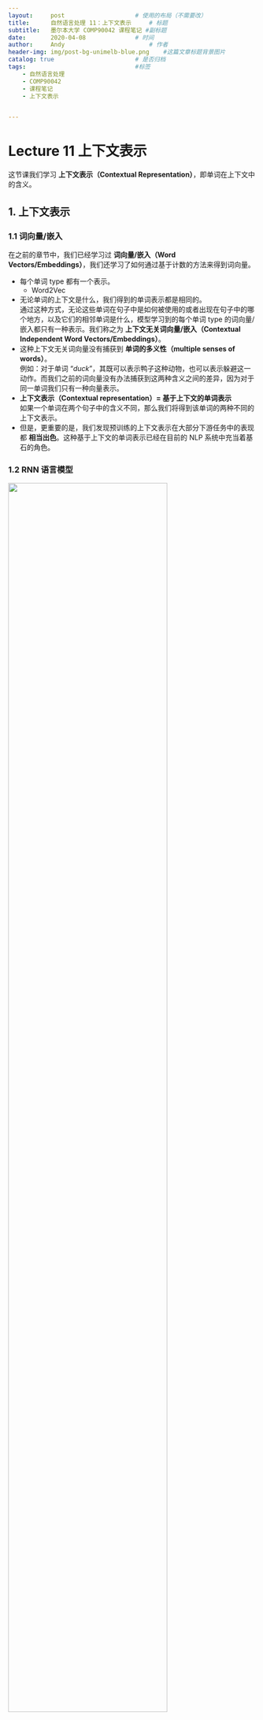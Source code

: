 ```yaml
---
layout:     post   				    # 使用的布局（不需要改）
title:      自然语言处理 11：上下文表示   	# 标题 
subtitle:   墨尔本大学 COMP90042 课程笔记 #副标题
date:       2020-04-08 				# 时间
author:     Andy 						# 作者
header-img: img/post-bg-unimelb-blue.png 	#这篇文章标题背景图片
catalog: true 						# 是否归档
tags:								#标签
    - 自然语言处理
    - COMP90042
    - 课程笔记
    - 上下文表示


---
```


# Lecture 11 上下文表示

这节课我们学习 **上下文表示（Contextual Representation）**，即单词在上下文中的含义。

## 1. 上下文表示
### 1.1 词向量/嵌入
在之前的章节中，我们已经学习过 **词向量/嵌入（Word Vectors/Embeddings）**，我们还学习了如何通过基于计数的方法来得到词向量。

* 每个单词 type 都有一个表示。
  * Word2Vec
* 无论单词的上下文是什么，我们得到的单词表示都是相同的。  
  通过这种方式，无论这些单词在句子中是如何被使用的或者出现在句子中的哪个地方，以及它们的相邻单词是什么，模型学习到的每个单词 type 的词向量/嵌入都只有一种表示。我们称之为 **上下文无关词向量/嵌入（Contextual Independent Word Vectors/Embeddings）**。
* 这种上下文无关词向量没有捕获到 **单词的多义性（multiple senses of words）**。  
  例如：对于单词 “$\textit{duck}$”，其既可以表示鸭子这种动物，也可以表示躲避这一动作。而我们之前的词向量没有办法捕获到这两种含义之间的差异，因为对于同一单词我们只有一种向量表示。
* **上下文表示（Contextual representation）$=$ 基于上下文的单词表示**  
  如果一个单词在两个句子中的含义不同，那么我们将得到该单词的两种不同的上下文表示。
* 但是，更重要的是，我们发现预训练的上下文表示在大部分下游任务中的表现都 **相当出色**。这种基于上下文的单词表示已经在目前的 NLP 系统中充当着基石的角色。

### 1.2 RNN 语言模型

<img src="http://andy-blog.oss-cn-beijing.aliyuncs.com/blog/2020-06-17-WX20200617-155248%402x.png" width="80%">

所以，我们应当如何学习到这种上下文表示呢？

这里，我们有一个 RNN 语言模型：“$\textit{a cow eats grass}$”。这里，RNN 模型试图预测下一个单词：给定单词 “$\textit{a}$”，RNN 模型试图预测下一个单词 “$\textit{cow}$”；给定单词 “$\textit{cow}$”，它试图预测下一个单词 “$\textit{eats}$” 等等。

下面是一个简单的 RNN 语言模型：

<img src="http://andy-blog.oss-cn-beijing.aliyuncs.com/blog/2020-06-17-WX20200617-160232%402x.png" width="90%">

模型一共 3 层：输入层是单词的 one-hot 向量；隐藏层作为中间层；输出层用于预测下一个单词。其中，隐藏层的计算公式如右边所示：其接受前一个时间步（time-step）的隐藏状态 $s_{i-1}$，并结合当前输入 $x_i$，然后加上一个偏置项 $b$，然后输入一个非线性激活函数 $\tanh$，然后我们得到当前时间步的隐藏状态 $s_i$；之后，我们将当前时间步的隐藏状态 $s_i$ 输入到一个 $\mathrm{softmax}$ 函数中，得到词汇表中的所有单词的在当前时间步的概率分布。

我们知道，词嵌入对应上面的矩阵 $W_x$，我们可以将隐藏状态 $s_i$ 从某种程度上解释为当前单词的上下文表示。为什么可以这样解释呢？假设当前输入单词为 “$\textit{eats}$”，我们计算出该单词的隐藏状态，该 隐藏状态不仅捕获了单词 “$\textit{eats}$” 的信息，而且还包括之前见过的历史单词：“$\textit{a}$” 和 “$\textit{cow}$”。所以，我们可以将 RNN 语言模型中的隐藏状态从某种程度上视为一种上下文单词表示。

那么，问题解决了吗？

* 几乎解决了，但是还没有完全解决。因为该 RNN 语言模型得到的单词的上下文表示仅仅捕获了该单词左边的上下文。  
  例如：对于单词 “$\textit{cow}$”，其隐藏状态仅仅捕获了其前面出现过的单词 “$\textit{a}$” 的信息，而没有捕获到其后面出现的单词 “$\textit{eats}$” 的信息。

* 解决方案：使用 **双向 RNN（bidirectional RNN）**模型替代。

### 1.3 双向 RNN

现在，我们来看一下如何利用双向 RNN 模型来捕获当前单词左右两侧的上下文信息，从而得到当前单词的上下文表示。

<img src="http://andy-blog.oss-cn-beijing.aliyuncs.com/blog/2020-06-17-WX20200617-162852%402x.png" width="90%">

我们有一个简单的 RNN1，和之前一样，我们有句子 “$\textit{a cow eats grass}$”。其中，$s_0, s_1, s_2, s_3$ 表示每个单词 $x_i$ 的前一个时间步的隐藏状态，即 $s_{i-1}$；输出的当前隐藏状态 $s_i$ 捕获了基于之前单词的上下文表示。然后，我们可以简单地添加一个反向 RNN2，从右向左进行，以捕获当前单词右边的上下文单词，同样，我们会得到一个输出的当前隐藏状态 $u_i$。然后，我们可以连接前向和后向两个 RNN 的隐藏状态 $s_i$ 和 $u_i$，从而得到一个同时捕获了当前单词两侧上下文单词信息的词表示。

还是以单词 “$\textit{cow}$” 为例，我们的预测单词为 “$\textit{eats}$”。这里，当前单词 “$\textit{cow}$” 的上下文表示由两部分构成：其中指向预测单词 “$\textit{eats}$” 的蓝色箭头表示隐藏状态 $s_2$ 捕获的左边的上下文单词 “$\textit{a}$” 的信息，而指向预测单词 “$\textit{eats}$” 的红色箭头表示隐藏状态 $u_1$ 捕获的右边的上下文单词 “$\textit{eats}$” 和 “$\textit{grass}$” 的信息。

所以，通过双向 RNN 模型，我们可以得到同时包含当前单词两侧信息的上下文表示，并且，无需另外设计新的模型或者架构。

## 2. ELMo

双向 RNN 这种思路也启发了 **ELMo** 模型：它是一种非常流畅自然的单词上下文表示模型，并且在大部分的 NLP 任务中都取得了非常好的效果。

### 2.1 ELMo：基于语言模型的嵌入

**ELMo** 表示 **基于语言模型的嵌入（Embeddings from Language Models）**。
* Peters et al. (2018): <https://arxiv.org/abs/1802.05365v2>
* ELMo 在一个包含 1B（10 亿）单词的语料库上训练了一个双向多层 LSTM 语言模型。
* 它结合了来自 LSTM 的 **多层（multiple layers）**的隐藏状态，并用于下游任务中。
  * 这是 ELMo 的创新点之一：因为之前关于预训练模型的上下文表示研究只使用了顶层的信息，因此并没有在性能上获得太大提升。而对于 ELMo，假如我们使用了一个 2 层的 LSTM，那么我们将同时使用第一层和第二层的 LSTM 的输出。
* 最重要的是，研究发现，仅仅通过增加一些预训练的上下文词嵌入，就能在大部分的 NLP 任务中取得较大提升。

### 2.2 ELMo 架构

* LSTM 层数 $= 2$
* LSTM 隐藏层维度 $= 4096$
* 使用 **字符级的卷积神经网络（Character CNN）**来创建词嵌入。
  * 没有未知单词
  
  <img src="http://andy-blog.oss-cn-beijing.aliyuncs.com/blog/2020-06-17-WX20200617-174212%402x.png" width="60%">

  例如：对于单词 “$\textit{Playing}$”，相比直接创建一个该单词的词嵌入，ELMo 选择将其 token 化为一个个英文字母：“$\textit{P}$”、“$\textit{l}$”、“$\textit{a}$”、“$\textit{y}$”、“$\textit{i}$”、“$\textit{n}$”、“$\textit{g}$”。然后我们学习得到单词中每个字母的字符嵌入，并且在其前后添加 paddings 以保证最终得到的单词嵌入的长度一致。然后将其喂给一个带最大池化层的 CNN 模型，来创建一个基于字符嵌入的单词 “$\textit{Playing}$” 的表示。

  <br>

  那么，为什么要这样做呢？因为这样可以基本解决未知单词的问题。例如：假设我们在语料库中没有见过单词 “$\textit{Playing}$”，那么当遇到这个单词时，我们需要另外用一个未知单词嵌入来表示它。而如果我们将其分解为字符嵌入，那么只要我们的语料库中包含了这些字符，我们就不会遇到未知单词的问题。通常，这种方法很简单，因为组成单词的字符通常都是有限的（例如：不考虑大小写的话，英文单词都是由 26 个字母组成）。所以，这是一种可以避免未知单词问题的方法。

### 2.3 提取上下文表示

当我们在 10 亿单词语料库上对该双向 LSTM 模型进行预训练之后，我们如何提从中提取单词的上下文表示呢？我们又该如何将我们提取到的上下文表示用于下游任务呢？

<img src="http://andy-blog.oss-cn-beijing.aliyuncs.com/blog/2020-06-17-WX20200617-181407%402x.png">

这里，我们有一个已经训练好的 ELMo 模型。然后假设现在我们有一个句子：“$\textit{Let's stick to}$”，我们希望得到单词 “$\textit{stick}$” 的上下文表示。首先，我们将句子中的单词分别喂给 ELMo 中的前向语言模型和后向语言模型。

<img src="http://andy-blog.oss-cn-beijing.aliyuncs.com/blog/2020-06-17-WX20200617-182424%402x.png">

之后，我们观察两个语言模型中的所有 LSTM 层的隐藏状态，并且将两个模型中对应的每一层的隐藏状态以及输出层的词嵌入连接起来。然后，我们对每一层得到的连接向量进行加权求和（这里假设对应层的权重分别为 $s_2, s_1, s_0$，关于权重值的选择我们将在后面进行介绍）。然后我们将得到单词 “$\textit{stick}$” 在这里的上下文 “$\textit{Let's stick to}$” 中的上下文嵌入表示。

可以看到，整个过程很简单：我们从两个方向的语言模型中提取所有层的隐藏状态，并对其进行连接，然后加权求和即可。

### 2.4 下游任务：词性标注

<img src="http://andy-blog.oss-cn-beijing.aliyuncs.com/blog/2020-06-17-WX20200617-183414%402x.png" width="80%">

那么，我们如何将得到的上下文表示用于下游任务呢？

这里，我们有一个利用 RNN 进行 **词性标注（POS Tagging）**的任务：

给定一个句子 “$\textit{let's stick to improvisation}$”，我们试图对其中的每个单词进行词性标注，例如：单词 “$\textit{let's}$” 对应的 POS 为 “VERB”，我们希望得到单词 “$\textit{stick}$” 的 POS。

非常简单，我们简单地将基于 ELMo 得到的单词 “$\textit{stick}$” 的上下文表示和其在下游任务中的词嵌入进行连接。例如：这里，我们的下游任务中是一个简单的 RNN 模型，我们只需要在原始的隐藏状态 $s_i$ 的计算公式的基础上：将当前单词的嵌入 $W_x x_i$（其中，$x_i$ 为当前输入单词的 one-hot 向量，$W_x$ 为嵌入矩阵），连接一个基于 ELMo 得到的当前单词的嵌入 $e_i$ 即可。然后我们将得到的隐藏状态 $s_i$ 喂给 RNN 模型，然后像正常 RNN 模型一样进行训练即可。

当然，通常我们不会对 ELMo 中的语言模型进行训练，我们固定其隐藏状态，即双向 LSTM 中的参数，我们要学习的只是 ELMo 中的最后一步加权求和时的权重参数（即之前提到的 $s_2, s_1, s_0$）。在我们的词性标注任务开始时，我们将这些权重设置为一些随机值，然后我们根据任务的表现来更新这些权重，即我们利用下游任务来学习如何对 ELMo 中这些不同层的隐藏状态的连接向量进行线性组合，即如何选择权重来对连接向量进行加权求和。所以，实际上模型学习到的参数就是由这些权重值所组成的向量。

### 2.5 ELMo 的表现如何？

以下是 ELMo 在一些任务中的表现：

<img src="http://andy-blog.oss-cn-beijing.aliyuncs.com/blog/2020-06-17-WX20200617-200222%402x.png" width="80%">

* SQuAD：一个非常著名的问答数据集（QA）
* SNLI：文本蕴含数据集（textual entailment）
* SRL：语义角色标注数据集（semantic role labelling）
* Coref：共指消解数据集（coreference resolution）
* NER：命名实体识别数据集（named entity recognition）
* SST-5：情感分析数据集（sentiment analysis）

左侧是 ELMo 之前的一些其他方法在这些任务上的最佳表现，右侧第一列是 BASELINE 方法的表现。作者所做的就是提取文档中每个句子的上下文表示，然后给每个单词连接上 ELMo 的上下文嵌入，对应右侧第二列 ELMo + BASELINE 的表现。可以看到，在大部分任务上都有显著提升。这里，我们并没有改变原有模型的架构，我们只是加入了一些单词的上下文嵌入信息，同时，也没有额外引入过多参数，因为学习的参数只是那些隐藏状态连接向量的权重（仅仅相当于 ELMo 模型的层数）。

### 2.6 其他发现

* **低层表示 $=$ 捕获句法（syntax）信息**  
  一个有趣的发现是低层的表示（例如：第一层 LSTM 中的隐藏状态）倾向于捕获更多关于该单词的句法信息。因此，非常适用于 **词性标注 (POS tagging)** 、**命名实体识别 (NER)** 等任务。

  <br>

* **高层表示 $=$ 捕获语义（semantics）信息**  
  第二层 LSTM 中的隐藏状态捕获到的更多是关于单词语义方面的信息，因此，更适用于一些理解相关任务，例如：**问答系统 (QA)** 、**文本蕴含 (textual entailment)** 、**情感分析 (sentiment analysis)** 等等。

那么，这些特性是如何被发现的呢？

很简单，只需要观察一下如何解释从文本中学习到的关于隐藏状态连接向量的权重。例如：当下游任务是词性标注时，我们会发现第一层 LSTM 学习到的隐藏状态连接向量的权重值往往非常大；而在下游任务是情感分析时，我们会发现第二层 LSTM 学习到的隐藏状态连接向量的权重值非常大。

### 2.7 上下文 vs. 上下文无关

这里是一些关于上下文表示和上下文无关表示的定性分析，我们可以看一下两种方式学习到的词义有什么差别：

<img src="http://andy-blog.oss-cn-beijing.aliyuncs.com/blog/2020-06-17-WX20200617-204530%402x.png" width="90%">

我们有一些上下文无关的 GloVe 词嵌入，可以看到对于单词 “$\textit{play}$”，我们可以得到一些最相近的单词，例如：“$\textit{playing}$”、“$\textit{game}$”、“$\textit{games}$” 等，这些单词的 GloVe 嵌入都和单词 “$\textit{play}$” 的 GloVe 嵌入相似度非常高。

但是，对于 ELMo，我们可以用它返回一些相似的句子，在这些句子中，给定的目标单词具有相同的词义。例如：对于单词 “$\textit{play}$”，在我们的第一个源句子的上下文中，它表示运动方面的含义，如果我们计算其上下文嵌入，然后计算 “$\textit{play}$” 在其他句子中的上下文嵌入，并与第一个源句子得到的上下文嵌入进行比较，我们会发现一些最相近的句子，在这些句子中，“$\textit{play}$” 具有和第一个源句子中相同的上下文含义，即同样表示运动方面的含义。而在第二个源句子中，“$\textit{play}$” 的含义则与戏剧方面相关，因此，ELMo 得到的最相近的句子中的 “$\textit{play}$” 含义同样与戏剧方面相关。

这种在不同上下文中含义上的差异是在上下文无关的词嵌入（例如：GloVe）中无法体现出来的。此外，从这个例子中，我们也可以学到如何简单地将这种上下文表示的词嵌入应用到 **词义消歧（word sense disambiguation）**任务中。

### 2.8 RNN 的缺点

但是，ELMo 同样存在一些缺点，因为其使用的是基于 RNN 模型的方法。

* 序列处理（Sequential processing）：难以扩展到非常大的语料库和模型上。  
  由于使用 RNN，序列处理是不可避免的步骤。当我们想要计算句子中最后一个单词的上下文表示时，我们无法立即直接进行计算，我们需要先计算句子中倒数第二个单词的上下文表示，而这又需要我们先计算句子中倒数第三个单词的上下文表示。所以，由于 RNN 的特性，我们必须从句子的第一个单词开始依次计算单词的上下文表示。因此，基于 RNN 的方法很难扩展到非常大的语料库和模型上。

  <br> 

* RNN 模型是从左向右运行的（只能捕获到单侧的上下文信息）。  
  原始的 RNN 模型是单向的，因此我们只能捕获到目标单词左侧的上下文信息。RNN 的这种设计理念是基于我们希望得到一个格式正确的句子概率，我们希望计算得到的所有可能句子的概率之和为 1，因此 RNN 被设计为从左向右的单向语言模型。但这样带来的问题是我们无法捕获目标单词另一侧的上下文信息。

  <br>

* 双向 RNN（Bidirectional RNN）可以在一定程度上解决这个问题，但是它只能捕获到表面的双向表示的交互信息。因为在处理单词的时候，ELMo 中的前向 RNN 模型和后向 RNN 模型彼此之间并不存在交互。我们只是对这两个独立的 RNN 的输出进行了简单地连接操作。

## 3. BERT

因此，我们将继续介绍一种更加高效的上下文表示的学习模型：**BERT**，它是目前为止表现最好的模型之一。

### 3.1 BERT

**BERT** 意为 **基于 Transformers 的双向编码器表示（Bidirectional Encoder Representations from Transformers）**。

* Devlin et al. (2019): <https://arxiv.org/abs/1810.04805>

* BERT 使用 **自注意力网络（self-attention networks）**，又称 **Transformers**，来捕获单词之间的依赖关系。
  * 这种方式的主要优点在于无需进行序列处理。  
    不同于基于 RNN 模型的 ELMo，我们可以使用 BERT 直接计算句子中某个单词的上下文嵌入而不必先计算其前面单词的嵌入。因此，可以很容易扩展到非常大的语料库上。
* BERT 还使用 **掩码语言模型（masked language model）**来捕获深度双向表示。  
  在之前的 ELMo 中，我们看到其只捕获了表面的双向表示，因为前向和后向语言模型之间是相互独立的。而在 BERT 中，我们稍后将看到 Transformers 使用单个模型同时捕获两个方向的上下文信息。
* 失去了生成语言的能力。  
  BERT 无法单独进行语言生成任务，它无法计算有效的句子概率，也无法从左至右生成句子。
* 但是，这不是一个很大的问题，如果我们的目标只是学习单词的上下文表示。  
  如果我们的目标只是高效地生成单词的双向上下文表示，那么 BERT 无法生成语言并非一个很大的问题，因为我们可以将其与其他语言模型结合来实现语言生成。

### 3.2 ELMo vs. BERT 架构对比

这里是 ELMo 和 BERT 的架构图表示：

<img src="http://andy-blog.oss-cn-beijing.aliyuncs.com/blog/2020-06-17-WX20200617-222108%402x.png" width="80%">

上面是 ELMo 的架构图，其中下面的黄色方块表示输入单词。可以看到，ELMo 具有一个从左至右的 LSTM 和一个从右至左的 LSTM 模型，我们将单词序列分别输入给这两个 RNN 语言模型，然后我们将两个模型输出的隐藏状态向量进行连接得到双向的上下文信息。但是，这两个 LSTM 语言模型在处理单词的过程中并没有任何交互。

<img src="http://andy-blog.oss-cn-beijing.aliyuncs.com/blog/2020-06-17-WX20200617-233519%402x.png" width="90%">

上面是 BERT 的架构，其中每个蓝色椭圆表示 Transformer。假设现在我们要计算第二个单词 $E_2$ 的上下文表示，Transformer 会查看单词 $E_2$ 周围的所有上下文单词，即从 $E_1$ 到 $E_N$ 的整个单词序列，然后计算一个集合表示（aggregate representation）作为单词 $E_2$ 的上下文表示。然后我们会经过一系列的 Transformers，每一层都执行类似的操作，例如：第二层的 Transformers 会将所有第一层 Transformers 的输出作为输入，并将它们结合起来，计算得到最终的上下文表示 $T_2$。由于这里我们使用单个模型来捕获两个方向的上下文信息，模型可以捕获到不同的两侧上下文单词之间更深层次的关系。

### 3.3 目标 1：掩码语言模型

我们前面提到过 BERT 使用了 **掩码语言模型（Masked Language Model）**。

* 随机 “掩去（mask）” $k\%$ 的 tokens。
* BERT 的目标：正确预测出被掩去的单词（masked words）。

例如，现在我们有以下句子：

<img src="http://andy-blog.oss-cn-beijing.aliyuncs.com/blog/2020-06-17-WX20200617-235428%402x.png" width="80%">

首先，我们在预处理时随机 “掩去” 两个单词：“$\textit{lecture}$” 和 “$\textit{and}$”，将它们用 “$\text{[MASK]}$” 代替。然后，我们将处理后的句子喂给 BERT，然后训练 BERT 并让其预测这两个 “$\text{[MASK]}$” 所对应的原始单词。这个过程和 RNN 语言模型有些类似，在 RNN 语言模型中，我们同样需要预测单词，只是由于 RNN 是单向模型，我们在预测第一个 “$\text{[MASK]}$” 所对应的原始单词时，我们将只基于其左侧的上下文单词信息 “$\textit{Today}$”、“$\textit{we}$”、“$\textit{have}$”、“$\textit{a}$” 来预测单词 “$\textit{lecture}$”，而并没有使用其右侧的上下文信息。这里的掩码语言模型的不同在于，我们将同时使用两侧的上下文单词信息来进行预测。

### 3.4 目标 2：预测下一个句子

BERT 的第二个目标是预测接下来的句子。

* 这使得 BERT 可以学习句子之间的关系。
* BERT 的目标是预测句子 B 是否紧跟在句子 A 后面。
* 这个预训练目标对于需要分析句子对的下游应用（例如：文本蕴含、句子相似度）非常有用。

<img src="http://andy-blog.oss-cn-beijing.aliyuncs.com/blog/2020-06-17-WX20200618-001327%402x.png">

例如，在上面左边的两个句子，我们希望 BERT 的预测结果是句子 B 是句子 A 的下句，因为两个句子之间的衔接非常自然；而对于右边的两个句子，我们希望 BERT 的预测结果是句子 B 不是句子 A 的下句，因为二者没什么直接关系。

我们并不需要专门的带标签数据，因为对于正样本，我们只需要给定一个语料库，然后从中选取两个相邻的句子，就可以得到 “IsNextSentence” 标签的句子对。对于负样本，我们只需要随机选取一个句子，然后再从语料库中随机抽样得到另一个句子，即可得到 “NotNextSentence” 标签的句子对。因此，我们不需要专门准备一个带标签的数据集。

### 3.5 训练/模型细节

* BERT 使用 WordPiece (subword) Tokenisation  
  类似之前在文本预处理中学过的 BPE（Byte-Pair Encoding） 算法，不同点在于，WordPiece 基于概率生成新的 subword 而不是下一最高频字节对。

* BERT 使用多层 Transformers 来学习上下文表示。
* 模型训练在 Wikipedia+BookCorpus 上完成。
* 训练需要在多个 GPU 上运行好几天。

### 3.6 BERT 微调（Fine-Tuning）

<img src="http://andy-blog.oss-cn-beijing.aliyuncs.com/blog/2020-06-18-WX20200618-130026%402x.png">

首先，在一个大的语料库上对 BERT 进行预训练，这一步是无监督学习，因为这里的目标任务是掩码语言模型和预测下一个句子，我们无需准备带标签数据集。因此，我们基于这两个任务在一个很大的语料库（例如：Wikipedia+BookCorpus）上对 BERT 进行预训练。

一旦预训练完成之后，假如我们希望将基于 BERT 的上下文表示应用到下游任务中，例如现在我们有一个垃圾邮件检测任务，我们有一个由邮件信息和类别标签组成的垃圾邮件分类数据集。我们要做的就是将数据集中的邮件信息喂给 BERT，得到这些邮件信息的上下文表示，然后，我们在 BERT 之上再增加一个分类器层用于分类。所以，我们将 BERT 输出的词上下文表示输入分类器（例如：多层感知器）进行分类。然后在训练时，我们可以同时更新分类器和 BERT 内部的参数。

### 3.7 例子：垃圾邮件检测

现在，让我们来看一下具体如何利用 BERT 实现垃圾邮件检测。

<img src="http://andy-blog.oss-cn-beijing.aliyuncs.com/blog/2020-06-18-WX20200618-131054%402x.png" width="70%">

在 BERT 的数据集预处理过程中，我们需要做的是在数据集中的每个句子前面加上一个特殊的 token “$[\text{CLS}]$”，然后将整个句子喂给 BERT。我们有很多 ENCODER 层，每一个 ENCODER 都是一个 Transformer，然后，BERT 会返回每个输入单词 token 的上下文表示。现在，所有这些词嵌入都是基于上下文的，因为我们通过多层 Transformer 的注意力机制整合了所有输入单词的信息。

<img src="http://andy-blog.oss-cn-beijing.aliyuncs.com/blog/2020-06-18-WX20200618-132518%402x.png">

然后，我们仅将 “$[\text{CLS}]$” 这一个 token 的上下文表示输入分类器层（忽略其他单词的上下文表示），分类器层可以是由简单的前馈神经网络加上 softmax 分类器组成，然后进行垃圾邮件分类。非常重要的一点是，当我们希望利用下游任务（垃圾邮件分类）来训练模型/微调模型参数时，我们不仅更新分类器（前馈神经网络）中的参数，同时也会更新 BERT 中的参数。我们当然也可以只更新分类器中的参数，但是在实践中，这种做法的效果并不理想。

### 3.8 BERT vs. ELMo

那么，BERT 和 ELMo 到底在哪些方面存在差异呢？

* ELMo 只能提供单词的上下文表示。  
  两者都可以提供单词的上下文表示，但是 ELMo 只能提供单词的上下文表示，ELMo 需要另外提供下游应用的神经网络架构。回忆一下之前 ELMo 的例子，我们有单独的 baseline 模型（有自己的神经网络架构），ELMo 仅仅提供单词的上下文表示，我们还需要提供用于下游任务的单独的神经网络架构。

  <br>

* 当应用于下游应用时，ELMo 的上下文表示是固定的。  
  另一个主要区别是，当我们利用下游任务进行训练/微调时，ELMo 中用于学习上下文表示的语言模型的参数是固定的（没有训练），这个过程中，唯一得到训练的参数是赋予来自不同 LSTM 层隐藏状态连接向量的权重（例如：$s_2,s_1,s_0$）。我们并不会对 ELMo 中的 LSTM 层的参数进行更新。

  <img src="http://andy-blog.oss-cn-beijing.aliyuncs.com/blog/2020-06-18-WX20200618-141517%402x.png" width="30%">

  <br>

* BERT 为下游任务增加了一个分类层。  
  * 无需特定任务的模型  
    BERT 不需要另外单独的下游任务模型。BERT 提供了单词的上下文表示，我们要做的只是为下游任务增加一个分类层。
  
  <br>

* BERT 在微调时会更新所有参数。  

### 3.9 BERT 的表现如何？

下面是 BERT 在一些 NLP 任务上的表现：

<img src="http://andy-blog.oss-cn-beijing.aliyuncs.com/blog/2020-06-18-WX20200618-155328%402x.png" width="80%">

* MNLI, RTE：文本蕴含（textual entailment）
* QQP, STS-B, MRPC：句子相似度（sentence similarity）
* QNLP：可回答性预测（answerability prediction）
* SST：情感分析（sentiment analysis）
* COLA：句子可接受度预测（sentence acceptability prediction）

BERT 在所有任务上都取得了非常好的表现。此外，BERT 发布了 2 种版本：$$\text{BERT}_{\text{BASE}}$$ 和 $$\text{BERT}_{\text{LARGE}}$$。其中，$$\text{BERT}_{\text{LARGE}}$$ 的参数数量要比 $$\text{BERT}_{\text{BASE}}$$ 的参数数量更多一些。

### 3.10 Transformers

我们已经见过了 BERT 中的 Transformers，那么，到底什么是 Transformers？它们又是如何工作的呢？

<img src="http://andy-blog.oss-cn-beijing.aliyuncs.com/blog/2020-06-18-WX20200618-160235%402x.png" width="40%">

### 3.11 Attention is All You Need

* Vaswani et al. (2017): <https://arxiv.org/abs/1706.03762>
* Transformers 使用 **注意力机制（attention）**替代 RNN（或者 CNN）来捕获单词之间的依赖关系。

这里是一个如何利用注意力机制捕获单词之间依赖关系的例子：

<img src="http://andy-blog.oss-cn-beijing.aliyuncs.com/blog/2020-06-18-WX20200618-164110%402x.png" width="80%">

假设现在我们有一个句子 “$\textit{I made her duck}$”，我们希望计算其中单词 “$\textit{made}$” 的上下文嵌入。我们需要先分别单独观察单词 “$\textit{made}$” 周围的单词，例如，对于单词 “$\textit{I}$”，我们将结合单词 “$\textit{made}$” 和 “$\textit{I}$”，组合得到一个向量（第二层中的亮紫色向量）。这个过程称为 **注意力（attention）**，因为我们这里将注意力放在一个特定单词（“$\textit{I}$”）上。然后，对于第二个单词 “$\textit{her}$” 进行相同的操作，得到一个表征了单词 “$\textit{made}$” 和 “$\textit{her}$” 的复合向量（第二层中的亮黄色向量）。同理，对于最后一个单词 “$\textit{duck}$” 也一样，我们得到一个复合向量（第二层中的桃红色向量）。这三个复合向量分别捕获了单词 “$\textit{made}$” 周围的三个上下文单词。然后，我们对这三个复合向量进行加权求和，得到单词 “$\textit{made}$” 的上下文表示。

这就是注意力机制的核心思想。所以，可以看到，这里并没有涉及序列处理，因为假如现在我们要计算单词 “$\textit{duck}$” 的上下文表示，我们可以直接计算其周围单词的注意力组合，而无需先计算出其前一个单词 “$\textit{her}$” 的上下文表示。实际上，第二层的三个复合向量可以采用并行方式计算，因此，这里不涉及序列处理，这也是和基于 RNN 这种序列模型的 ELMo 相比，BERT 能够很好地扩展到大型语料库上的原因。

### 3.12 自注意力机制：实现

我们这里进一步介绍这种 **自注意力机制（Self-Attention）**的实现。

* **输入**：3 个向量
  * **查询向量（query vector）$q$**  
    查询向量是目标单词的向量，例如：“$\textit{made}$”。
  * **键向量（key vector）$k$** 和 **值向量（value vector）$v$**  
    键、值向量是目标单词周围单词的向量，例如：“$\textit{her}$”。

  <br>

* 查询、键、值都是 **向量**。
  * 它们都是来自单词嵌入的线性投影（linear projections）。

  <img src="http://andy-blog.oss-cn-beijing.aliyuncs.com/blog/2020-06-18-WX20200618-163954%402x.png" width="50%">

  例如，假设现在我们有单词 “$\textit{made}$” 和 “$\textit{her}$” 的嵌入。我们将单词 “$\textit{made}$” 的嵌入投影到一个查询向量 $q$，然后将单词 “$\textit{her}$” 的嵌入投影到一个键向量 $k$，并再次将单词 “$\textit{her}$” 的嵌入投影到一个值向量 $v$。然后，当我们试图计算单词 “$\textit{made}$” 的上下文表示时，如之前例子中演示的，我们将对复合向量 $v_I$，$v_{her}$，$v_{duck}$ 进行加权求和，其中 $v_I$ 是单词 “$\textit{I}$” 的值向量，$v_{her}$ 是单词 “$\textit{her}$” 的值向量， $v_{duck}$ 是单词 “$\textit{duck}$” 的值向量，这些值向量都是对应单词嵌入的投影向量。
  
  <br>

  那么，这里的权重值 $0.1$，$0.6$ 和 $0.3$ 又是如何得到的呢？

  <br>

  这是基于上面的 $A(q,K,V)$ 的计算公式，它给出了某个特定单词的上下文表示。其中，$v_i$ 对应不同注意力组合的投影向量 $v_I$，$v_{her}$，$v_{duck}$。对应的权重是通过红圈内的表达式计算得到的。我们简单地计算目标单词的查询向量 $q$ 和对应上下文单词的键向量 $k_i$ 的点积，然后在所有上下文单词上进行 $\text{softmax}$ 计算。

  <br>
  
  例如：上面例子中，$v_I$ 的权重为 $\dfrac{e^{q_{made}\cdot k_{I}}}{e^{q_{made}\cdot k_{I}}+e^{q_{made}\cdot k_{her}}+e^{q_{made}\cdot k_{duck}}}=0.1$

  <br>

* 基于注意力机制的单个单词的上下文表示计算公式：

  $$A(q,K,V)=\sum_i \dfrac{e^{q\cdot k_i}}{\sum_j e^{q\cdot k_j}}\times v_i$$

  当我们有多个查询向量时（即需要同时计算多个单词的上下文表示时），我们可以将它们堆叠为矩阵形式：

  $$A(Q,K,V)=\text{softmax}(QK^{\mathrm T})V$$
  
  <br>

* Transformers 还使用 **缩放后的点积（scaled dot-product）**来避免计算得到的数值过大：

  $$A(Q,K,V)=\text{softmax}\left(\dfrac{QK^{\mathrm T}}{\sqrt{d_k}}\right)V$$

  其中，$d_k$ 表示查询向量（query）和键向量（key）的维度。

  因为我们进行了很多点积操作，所以最终得到的值可能非常大，Transformers 对此处理非常简单，就是直接将点积结果除以一个标量 $\sqrt{d_k}$。

### 3.13 多头注意力机制

<img src="http://andy-blog.oss-cn-beijing.aliyuncs.com/blog/2020-06-18-WX20200618-171537%402x.png" width="80%">

此前我们看到的是，每一个单词对只有一个注意力（attention），例如：对于单词 “$\textit{made}$”，我们在计算注意力时，每次只考虑一个上下文单词（例如：“$\textit{I}$”）。但是，论文作者还提出了一种 **多头注意力机制（multi-head attention）**，就是简单地将这个步骤重复多次以允许多次交互。

这里，我们有查询、键、值向量 $V,K,Q$，然后我们有一个之前提过的经过缩放的点积自注意力层。现在我们所做的就是将这个过程重复多次，这个过程可以并行化。然后，我们将得到的结果进行连接。这意味着我们将允许模型捕获这些单词对之间的不同类别的交互。具体公式如上所示，对于每一个头 $\text{head}_i$，我们进行一次注意力计算 $\text{Attention}(QW_i^{Q},KW_i^{K},VW_i^{V})$。因为有多个头，我们可以多次线性投影所有的查询、键、值向量，所以每一个头 $\text{head}_i$ 都有一个自己的投影矩阵 $W_i$。将计算得到的所有 $\text{head}_i$ 进行连接，然后再进行一次线性投影计算得到多头注意力 $\text{MultiHead}(Q,K,V)$。

### 3.14 Transformer 块

<img src="http://andy-blog.oss-cn-beijing.aliyuncs.com/blog/2020-06-18-WX20200618-173609%402x.png" width="80%">

可以看到，完整的 Transformer 块中还包含看一些其他操作。给定一个输入，我们先对其进行嵌入计算，然后计算查询、键、值向量，并在此基础上计算多头注意力的向量。然后，我们将之前查询、键、值向量的结果再加入到多头注意力的结果中进行归一化处理（normalization）。这意味着，我们从注意力网络中得到第一个单词的上下文表示 $T_1$ 后，我们再回过头来将原单词的嵌入 $E_1$ 加入到 $T_1$ 的结果中，这种做法被称为 **残差连接（residual connection）**，其理由是我们不希望模型忽略原单词的嵌入信息。然后，我们将通过残差连接以及归一化得到的结果喂给一个前馈网络，并再次进行归一化操作。这就是在一个 Transformer 模型中所发生的全部事情。

另外，在输入 Transformer 块之前的位置编码（Positional Encoding）又指的是什么呢？回忆一下，当我们计算注意力（attention）时，例如：我们要计算单词 “$\textit{made}$” 的上下文表示时，我们每次分别独立地将注意力放在上下文单词 “$\textit{I}$”、“$\textit{her}$”、“$\textit{duck}$” 上，但是对于模型而言，它并不知道单词的位置信息：即单词 “$\textit{her}$” 是和目标单词 “$\textit{made}$” 相邻的下一个单词，单词 “$\textit{duck}$” 和目标单词 “$\textit{made}$” 的距离要更远一些等等。所以，位置编码实际上是一个向量，它编码了文本中单词的一些位置信息，例如：单词 “$\textit{duck}$” 出现在文本中的第 4 个位置，单词 “$\textit{her}$”  出现在第 3 个位置等等。因此，位置编码为模型提供了一些词序相关的信息。

## 4. 总结

* 我们学习了基于 ELMo 和 BERT 的单词上下文表示，以及它们在下游任务中的表现，并且也学习了如何将它们应用到下游任务中。
* 这些模型都是在非常大的语料库上训练的。
  * 因此，它们构建了一些语言相关的知识。
  * 使用无监督目标，模型训练无需专门提供带标签数据集。
* 由于模型是在非常大的语料库上训练的，因此，当我们将它们用于下游任务时，我们不再是从零开始（“scratch”）的状态，因为模型在某种程度上已经理解了一些单词含义相关的信息，以及单词之间的关系。所以，现在模型需要做的只是将这些理解带入下游任务的模型中进行训练。这也是这类上下文表示模型非常有用的原因之一。并且，正如 BERT 中提到的，基于大量语料库得到的预训练词嵌入在一定程度上缓解了下游任务对于数据量的需求。

## 5. 扩展阅读
* ELMo: <https://arxiv.org/abs/1802.05365v2> 
* BERT: <https://arxiv.org/abs/1810.04805> 
* Transformer: <http://nlp.seas.harvard.edu/2018/04/03/attention.html>

下节内容：语篇


